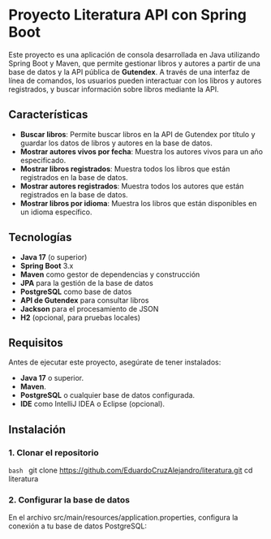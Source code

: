 # Proyecto Literatura API con Spring Boot

Este proyecto es una aplicación de consola desarrollada en Java utilizando Spring Boot y Maven, que permite gestionar libros y autores a partir de una base de datos y la API pública de **Gutendex**. A través de una interfaz de línea de comandos, los usuarios pueden interactuar con los libros y autores registrados, y buscar información sobre libros mediante la API.

## Características

- **Buscar libros**: Permite buscar libros en la API de Gutendex por título y guardar los datos de libros y autores en la base de datos.
- **Mostrar autores vivos por fecha**: Muestra los autores vivos para un año especificado.
- **Mostrar libros registrados**: Muestra todos los libros que están registrados en la base de datos.
- **Mostrar autores registrados**: Muestra todos los autores que están registrados en la base de datos.
- **Mostrar libros por idioma**: Muestra los libros que están disponibles en un idioma específico.

## Tecnologías

- **Java 17** (o superior)
- **Spring Boot** 3.x
- **Maven** como gestor de dependencias y construcción
- **JPA** para la gestión de la base de datos
- **PostgreSQL** como base de datos
- **API de Gutendex** para consultar libros
- **Jackson** para el procesamiento de JSON
- **H2** (opcional, para pruebas locales)

## Requisitos

Antes de ejecutar este proyecto, asegúrate de tener instalados:

- **Java 17** o superior.
- **Maven**.
- **PostgreSQL** o cualquier base de datos configurada.
- **IDE** como IntelliJ IDEA o Eclipse (opcional).

## Instalación

### 1. Clonar el repositorio

```bash ```
git clone https://github.com/EduardoCruzAlejandro/literatura.git
cd literatura

### 2. Configurar la base de datos
En el archivo src/main/resources/application.properties, configura la conexión a tu base de datos PostgreSQL:



